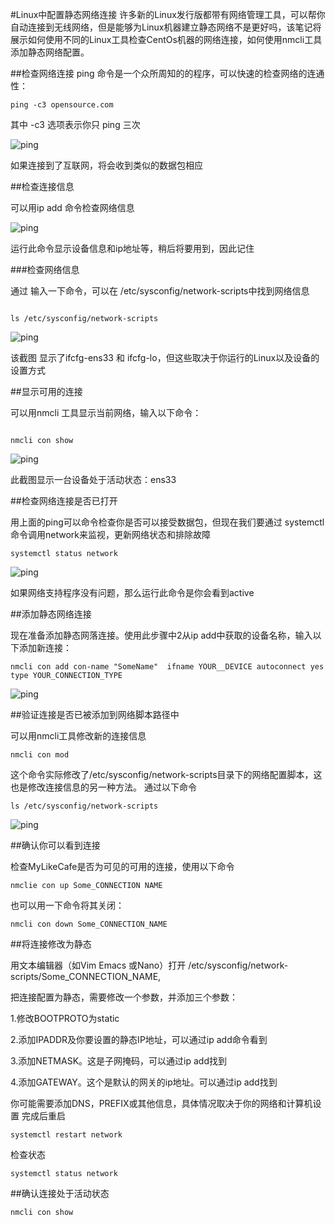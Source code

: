 #Linux中配置静态网络连接
许多新的Linux发行版都带有网络管理工具，可以帮你自动连接到无线网络，但是能够为Linux机器建立静态网络不是更好吗，该笔记将展示如何使用不同的Linux工具检查CentOs机器的网络连接，如何使用nmcli工具添加静态网络配置。

##检查网络连接
ping 命令是一个众所周知的的程序，可以快速的检查网络的连通性：

```
ping -c3 opensource.com
```

其中 -c3 选项表示你只 ping 三次

![ping](https://wendaoshuai66.github.io/study/note/images/ping1.png)

如果连接到了互联网，将会收到类似的数据包相应

##检查连接信息

可以用ip add 命令检查网络信息

![ping](https://wendaoshuai66.github.io/study/note/images/ping2.png)

运行此命令显示设备信息和ip地址等，稍后将要用到，因此记住

###检查网络信息

通过 输入一下命令，可以在 /etc/sysconfig/network-scripts中找到网络信息

```

ls /etc/sysconfig/network-scripts
```
![ping](https://wendaoshuai66.github.io/study/note/images/ping3.png)


该截图 显示了ifcfg-ens33 和 ifcfg-lo，但这些取决于你运行的Linux以及设备的设置方式

##显示可用的连接

可以用nmcli 工具显示当前网络，输入以下命令：

```

nmcli con show
```
![ping](https://wendaoshuai66.github.io/study/note/images/ping4.png)


此截图显示一台设备处于活动状态：ens33

##检查网络连接是否已打开

用上面的ping可以命令检查你是否可以接受数据包，但现在我们要通过 systemctl 命令调用network来监视，更新网络状态和排除故障


```
systemctl status network
```
![ping](https://wendaoshuai66.github.io/study/note/images/ping5.png)

如果网络支持程序没有问题，那么运行此命令是你会看到active

##添加静态网络连接


现在准备添加静态网落连接。使用此步骤中2从ip  add中获取的设备名称，输入以下添加新连接：

```
nmcli con add con-name "SomeName"  ifname YOUR__DEVICE autoconnect yes type YOUR_CONNECTION_TYPE
```

![ping](https://wendaoshuai66.github.io/study/note/images/ping6.png)


##验证连接是否已被添加到网络脚本路径中

可以用nmcli工具修改新的连接信息

```
nmcli con mod
```
这个命令实际修改了/etc/sysconfig/network-scripts目录下的网络配置脚本，这也是修改连接信息的另一种方法。
通过以下命令

```
ls /etc/sysconfig/network-scripts
```
![ping](https://wendaoshuai66.github.io/study/note/images/ping7.png)

##确认你可以看到连接

检查MyLikeCafe是否为可见的可用的连接，使用以下命令

```
nmclie con up Some_CONNECTION NAME
```

也可以用一下命令将其关闭：

```
nmcli con down Some_CONNECTION_NAME
```

##将连接修改为静态

用文本编辑器（如Vim Emacs 或Nano）打开  /etc/sysconfig/network-scripts/Some_CONNECTION_NAME,

把连接配置为静态，需要修改一个参数，并添加三个参数：

1.修改BOOTPROTO为static

2.添加IPADDR及你要设置的静态IP地址，可以通过ip add命令看到

3.添加NETMASK。这是子网掩码，可以通过ip add找到

4.添加GATEWAY。这个是默认的网关的ip地址。可以通过ip add找到


你可能需要添加DNS，PREFIX或其他信息，具体情况取决于你的网络和计算机设置
完成后重启

```
systemctl restart network
```

检查状态

```
systemctl status network
```

##确认连接处于活动状态

```
nmcli con show
```